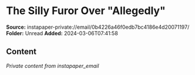 # The Silly Furor Over "Allegedly"

**Source:** instapaper-private://email/0b4226a46f0edb7bc4186e4d20071197/
**Folder:** Unread
**Added:** 2024-03-06T07:41:58




## Content
*Private content from instapaper_email*
